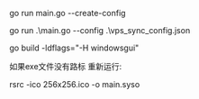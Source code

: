 go run main.go --create-config



go  run .\main.go  --config  .\vps_sync_config.json

<!-- 生成exe文件 -->
go build -ldflags="-H windowsgui"

如果exe文件没有路标
重新运行:

rsrc  -ico 256x256.ico  -o  main.syso